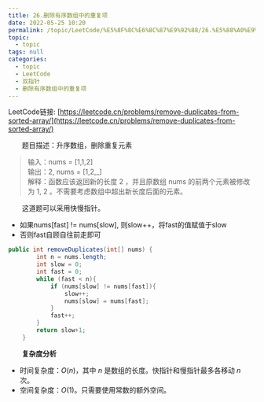 ```yaml
---
title: 26.删除有序数组中的重复项
date: 2022-05-25 10:20
permalink: /topic/LeetCode/%E5%8F%8C%E6%8C%87%E9%92%88/26.%E5%88%A0%E9%99%A4%E6%9C%89%E5%BA%8F%E6%95%B0%E7%BB%84%E4%B8%AD%E7%9A%84%E9%87%8D%E5%A4%8D%E9%A1%B9
topic: 
  - topic
tags: null
categories: 
  - topic
  - LeetCode
  - 双指针
  - 删除有序数组中的重复项
---
```

LeetCode链接: [https://leetcode.cn/problems/remove-duplicates-from-sorted-array/](https://leetcode.cn/problems/remove-duplicates-from-sorted-array/)

　　题目描述：升序数组，删除重复元素

> 输入：nums = [1,1,2]  
> 输出：2, nums = [1,2,_]  
> 解释：函数应该返回新的长度 2 ，并且原数组 nums 的前两个元素被修改为 1, 2 。不需要考虑数组中超出新长度后面的元素。
>

　　这道题可以采用快慢指针。

* 如果nums[fast] != nums[slow], 则slow++，将fast的值赋值于slow
* 否则fast自顾自往前走即可

```java
public int removeDuplicates(int[] nums) {
        int n = nums.length;
        int slow = 0;
        int fast = 0;
        while (fast < n){
            if (nums[slow] != nums[fast]){
                slow++;
                nums[slow] = nums[fast];
            }
            fast++;
        }
        return slow+1;
    }
```

　　**复杂度分析**

* 时间复杂度：$O(n﻿)$，其中 $n$ 是数组的长度。快指针和慢指针最多各移动 $n$ 次。
* 空间复杂度：$O(1﻿)$。只需要使用常数的额外空间。

　　‍
